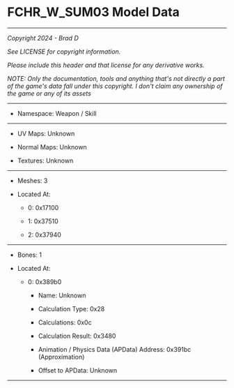 # FCHR_W_SUM03 Model Data

---

*Copyright 2024 - Brad D*

*See LICENSE for copyright information.*

*Please include this header and that license for any derivative works.*

*NOTE: Only the documentation, tools and anything that's not directly a part of the game's data fall under this copyright. I don't claim any ownership of the game or any of its assets*

---

* Namespace: Weapon / Skill

---

* UV Maps: Unknown

* Normal Maps: Unknown

* Textures: Unknown

---

* Meshes: 3

* Located At:

  * 0: 0x17100

  * 1: 0x37510

  * 2: 0x37940

---

* Bones: 1

* Located At:

  * 0: 0x389b0

    * Name: Unknown

    * Calculation Type: 0x28

    * Calculations: 0x0c

    * Calculation Result: 0x3480

    * Animation / Physics Data (APData) Address: 0x391bc (Approximation)

    * Offset to APData: Unknown

---

